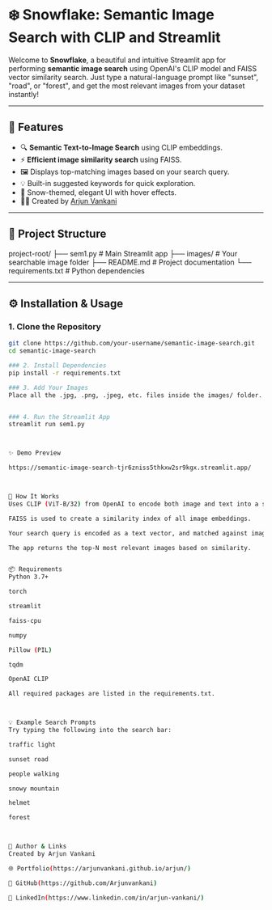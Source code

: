 # ❄️ Snowflake: Semantic Image Search with CLIP and Streamlit

Welcome to **Snowflake**, a beautiful and intuitive Streamlit app for performing **semantic image search** using OpenAI's CLIP model and FAISS vector similarity search. Just type a natural-language prompt like "sunset", "road", or "forest", and get the most relevant images from your dataset instantly!

---

## 🚀 Features

- 🔍 **Semantic Text-to-Image Search** using CLIP embeddings.
- ⚡ **Efficient image similarity search** using FAISS.
- 🖼️ Displays top-matching images based on your search query.
- 💡 Built-in suggested keywords for quick exploration.
- 🎨 Snow-themed, elegant UI with hover effects.
- 🧑‍💻 Created by [Arjun Vankani](https://github.com/Arjunvankani)

---

## 📂 Project Structure


project-root/
├── sem1.py # Main Streamlit app
├── images/ # Your searchable image folder
├── README.md # Project documentation
└── requirements.txt # Python dependencies




---

## ⚙️ Installation & Usage

### 1. Clone the Repository
```bash
git clone https://github.com/your-username/semantic-image-search.git
cd semantic-image-search

### 2. Install Dependencies
pip install -r requirements.txt

### 3. Add Your Images
Place all the .jpg, .png, .jpeg, etc. files inside the images/ folder. The app will automatically index them.


### 4. Run the Streamlit App
streamlit run sem1.py



✨ Demo Preview

https://semantic-image-search-tjr6zniss5thkxw2sr9kgx.streamlit.app/



🧠 How It Works
Uses CLIP (ViT-B/32) from OpenAI to encode both image and text into a shared embedding space.

FAISS is used to create a similarity index of all image embeddings.

Your search query is encoded as a text vector, and matched against image vectors using cosine similarity.

The app returns the top-N most relevant images based on similarity.


📦 Requirements
Python 3.7+

torch

streamlit

faiss-cpu

numpy

Pillow (PIL)

tqdm

OpenAI CLIP

All required packages are listed in the requirements.txt.



💡 Example Search Prompts
Try typing the following into the search bar:

traffic light

sunset road

people walking

snowy mountain

helmet

forest



🔗 Author & Links
Created by Arjun Vankani

🌐 Portfolio(https://arjunvankani.github.io/arjun/)

🐙 GitHub(https://github.com/Arjunvankani)

🔗 LinkedIn(https://www.linkedin.com/in/arjun-vankani/)


